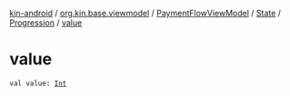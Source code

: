 [kin-android](../../../../index.md) / [org.kin.base.viewmodel](../../../index.md) / [PaymentFlowViewModel](../../index.md) / [State](../index.md) / [Progression](index.md) / [value](./value.md)

# value

`val value: `[`Int`](https://kotlinlang.org/api/latest/jvm/stdlib/kotlin/-int/index.html)